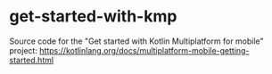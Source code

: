 # get-started-with-kmp
Source code for the "Get started with Kotlin Multiplatform for mobile" project: https://kotlinlang.org/docs/multiplatform-mobile-getting-started.html
